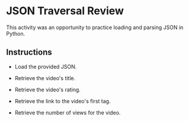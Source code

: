 # JSON Traversal Review

This activity was an opportunity to practice loading and parsing JSON in Python.

## Instructions

* Load the provided JSON.

* Retrieve the video's title.

* Retrieve the video's rating.

* Retrieve the link to the video's first tag.

* Retrieve the number of views for the video.
